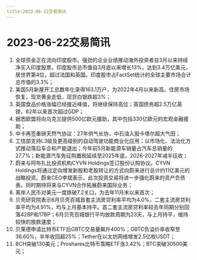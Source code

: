 ```yaml
---
title:2023-06-22交易简讯
---
```

# 2023-06-22交易简讯
1. 全球资金正在流向印度股市。强劲的企业业绩推动海外投资者自3月以来持续净买入印度股票。印度股市总市值自3月底以来增长13%，达到3.4万亿美元，居世界第4位，超过法国和英国。印度股市占FactSet统计的全球主要市场合计总市值的3.3%；
2. 美国5月新屋开工总数年化录得163.1万户，为2022年4月以来新高。住房市场恢复，现货黄金走低，现货白银跌超3%；
3. 英国食品价格涨幅已经接近峰值，将继续保持高位；英国债务超2.5万亿英镑，62年以来首次超过GDP；
4. 据悉欧盟将向乌克兰提供500亿欧元援助，其中包括330亿欧元的宏观金融援助；
5. 中卡再签重磅天然气协议：27年供气长协，中石油入股卡塔尔超大气田；
6. 工信部支持L3级及更高级别的自动驾驶功能商业化应用；以市场化、法治化方式推动落后车企和产能退出；今年前5月新能源车销量占汽车总销量的27.7%；新能源汽车免征购置税延续至2025年底，2026-2027年减半征收；
7. 蔚来与阿布扎比投资机构CYVN Holdings签订股份认购协议。CYVN Holdings将通过定向增发新股和老股转让的方式向蔚来进行总计约11亿美元的战略投资。蔚来CEO李斌表示，此次投资交易将进一步强化蔚来的资产负债表。同时期待将来与CYVN合作拓展蔚来国际业务；
8. 离岸人民币对美元一度跌破7.2关口，为去年11月末以来首次；
9. 贝壳研究院表示6月贝壳百城首套主流房贷利率平均为4.0%，二套主流房贷利率平均为4.91%，均与上月基本持平。首二套主流房贷利率较去年同期分别回落42BP和17BP；6月贝壳百城银行平均放款周期为23天，与上月持平，维持较快的放款速度；
10. 贝莱德申请比特币ETF后GBTC交易量飙升400%；GBTC负溢价率收窄至36.60%，半年收回超25%；Tether在以太坊网络增发2.5亿枚USDT；
11. BCH突破130美元；Proshares比特币策略ETF涨3.42%；BTC突破30500美元；